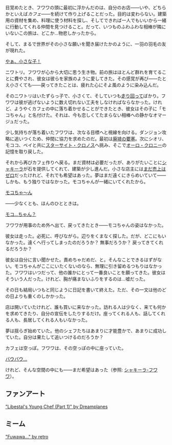 <!-- title: フワワ・アビスガード -->
<!-- status: 生存 -->

目覚めたとき、フワワの頭に最初に浮かんだのは、自分のお店――いや、どちらかといえば*カフェ*――を続けて作り上げることだった。目的は変わらない。建築用の資材を集め、料理に使う材料を探し、そしてできれば一人でもいいから一緒に行動してくれる仲間を見つけること。だって、いつものふわふわな相棒が隣にいないこの旅は、どこか...物悲しかったから。

そして、まるで世界がその小さな願いを聞き届けたかのように、一羽の羽毛の友が現れた。

[やぁ、小さな子！](#embed:https://www.youtube.com/live/geV0HyX5LUA?si=Go2F6QDRR0qDVuZC&t=1177)

ニワトリ。フワワが心から大切に思う生き物。前の旅はほとんど群れを育てることに費やされ、彼女は彼らを家族のように愛してきた。その感覚が再び――たとえ小さくても――戻ってきたことは、疲れた心にそよ風のように染み込んだ。

そのニワトリはいたずらっ子で、小さくて、そしていつも[走り回って](https://www.youtube.com/live/geV0HyX5LUA?si=2wRpax8PI0MsZJg6&t=1331)ばかり。フワワは彼が逃げないように数え切れない工夫をしなければならなかった。けれど、ようやくカフェの中に落ち着かせることができたとき、彼女はその子に「モコちゃん」と名付けた。それは、今も恋しくてたまらない相棒への静かなオマージュだった。

少し気持ちが落ち着いたフワワは、次なる目標へと視線を向ける。ダンジョン攻略に追いつくため、仲間に協力を求めたのだ。最初は[廃墟の要塞](https://www.youtube.com/live/geV0HyX5LUA?si=J38XCoSl-nVt5AHh&t=1863)。次にシオリ、モココ、ベイと共に[スターサイト・クロノス](https://www.youtube.com/live/geV0HyX5LUA?si=AMeAFfmmilO48tEp&t=4763)へ挑み、そこで[オーロ・クロニー](https://www.youtube.com/live/geV0HyX5LUA?si=2vIMbyUxKOHbQ2y5&t=8554)の記憶を取り戻した。

それから再びカフェ作りへ戻る。まだ資材は必要だったが、ありがたいことに[シャキーラ](https://www.youtube.com/live/geV0HyX5LUA?si=a98N053xbj--51z9&t=3509)が石を提供してくれて、建築が少し進んだ。小さな店主には[まだ売上はゼロ](https://www.youtube.com/live/geV0HyX5LUA?si=2WqV9LXEoUfycxxp&t=3849)だったけれど、それでも希望はあった。夢はまだ遠くにきらめいていて――しかも、もう独りではなかった。モコちゃんが一緒にいてくれたから。

[モコちゃ〜ん](#embed:https://www.youtube.com/live/geV0HyX5LUA?si=MON2jav5merqyE4a&t=3907)

――少なくとも、ほんのひとときは。

[モコ…ちゃん？](#embed:https://www.youtube.com/live/geV0HyX5LUA?si=qZPau0VzbYTi2o2i&t=9171)

フワワが用事のため外へ出て、戻ってきたとき――モコちゃんの姿はなかった。

彼女は走った。必死に、呼びながら。辺りをくまなく探した。だが、どこにもいなかった。遠くへ行ってしまったのだろうか？ 無事だろうか？ 戻ってきてくれるだろうか？

彼女は自分に言い聞かせた。責めちゃだめだ、と。そんなことできるはずがない。モコちゃんがここにいたくないのなら、無理に引き留めるつもりはなかった。フワワはいつだって、他の誰かにとって一番良いことを願ってきた。彼女はそういう人だった。けれど、胸が痛まないふりをするのは…嘘だった。

その日も結局いつもと同じように日記を書いて終えた。ただ、その一文は他のどの日よりも重くのしかかった。

店は開いていたけれど、誰も買いに来なかった。訪れる人は少なく、来ても何かを求めてきたり、自分の宣伝をしたりするだけ。座ってくれる人も、話してくれる人も、長居してくれる人もいなかった。

夢は揺らぎ始めていた。他のシェフたちはあまりに才能豊かで、あまりに成功していた。自分は果たして追いつけるのだろうか？

カフェは空っぽ。フワワは、その空っぽの中に座っていた。

[バウバウ…](#embed:https://www.youtube.com/live/geV0HyX5LUA?si=LCtvw4QaRwM0kijj&t=11917)

けれど、そんな空間の中にも――まだ希望はあった（参照: [シャキーラ-フワワ](#edge:kiara-fuwawa)）。

## ファンアート

["Libestal's Young Chef (Part 1)" by Dreamplanes](https://x.com/Dreamplanes256/status/1921562462647709819)

<!-- kiara -->

## ミーム

["Fuwawa..." by retro](https://x.com/retrocapybara/status/1920228142939320417)
